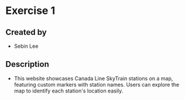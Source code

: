 # Exercise 1

## Created by
- Sebin Lee

## Description
- This website showcases Canada Line SkyTrain stations on a map, featuring custom markers with station names. Users can explore the map to identify each station's location easily.